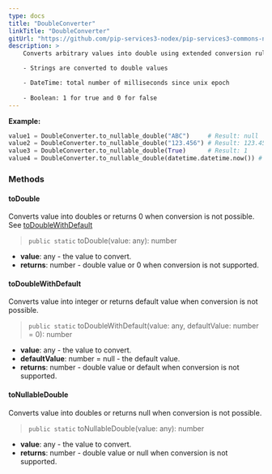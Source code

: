 ```yaml
---
type: docs
title: "DoubleConverter"
linkTitle: "DoubleConverter"
gitUrl: "https://github.com/pip-services3-nodex/pip-services3-commons-nodex"
description: > 
    Converts arbitrary values into double using extended conversion rules:

    - Strings are converted to double values

    - DateTime: total number of milliseconds since unix epoсh
    
    - Boolean: 1 for true and 0 for false  
---
```



**Example:**

```python
value1 = DoubleConverter.to_nullable_double("ABC")     # Result: null
value2 = DoubleConverter.to_nullable_double("123.456") # Result: 123.456
value3 = DoubleConverter.to_nullable_double(True)      # Result: 1
value4 = DoubleConverter.to_nullable_double(datetime.datetime.now()) # Result: current milliseconds

```

### Methods

#### toDouble
Converts value into doubles or returns 0 when conversion is not possible.  
See [toDoubleWithDefault](#todoublewithdefault)

> `public static` toDouble(value: any): number

- **value**: any - the value to convert.
- **returns**: number - double value or 0 when conversion is not supported.

#### toDoubleWithDefault
Converts value into integer or returns default value when conversion is not possible.

> `public static` toDoubleWithDefault(value: any, defaultValue: number = 0): number

- **value**: any - the value to convert.
- **defaultValue**: number = null - the default value.
- **returns**: number - double value or default when conversion is not supported.

#### toNullableDouble
Converts value into doubles or returns null when conversion is not possible.

> `public static` toNullableDouble(value: any): number

- **value**: any - the value to convert.
- **returns**: number - double value or null when conversion is not supported.
